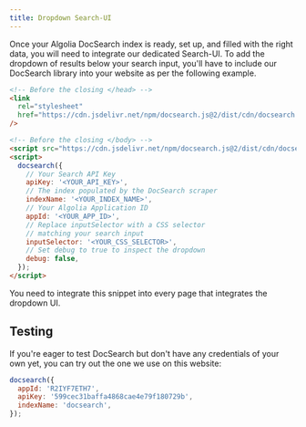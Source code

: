 ```yaml
---
title: Dropdown Search-UI
---
```


Once your Algolia DocSearch index is ready, set up, and filled with the right data, you will need to integrate our dedicated Search-UI. To add the dropdown of results below your search input, you'll have to include our DocSearch library into your website as per the following example.

```html
<!-- Before the closing </head> -->
<link
  rel="stylesheet"
  href="https://cdn.jsdelivr.net/npm/docsearch.js@2/dist/cdn/docsearch.min.css"
/>

<!-- Before the closing </body> -->
<script src="https://cdn.jsdelivr.net/npm/docsearch.js@2/dist/cdn/docsearch.min.js"></script>
<script>
  docsearch({
    // Your Search API Key
    apiKey: '<YOUR_API_KEY>',
    // The index populated by the DocSearch scraper
    indexName: '<YOUR_INDEX_NAME>',
    // Your Algolia Application ID
    appId: '<YOUR_APP_ID>',
    // Replace inputSelector with a CSS selector
    // matching your search input
    inputSelector: '<YOUR_CSS_SELECTOR>',
    // Set debug to true to inspect the dropdown
    debug: false,
  });
</script>
```

You need to integrate this snippet into every page that integrates the dropdown UI.

## Testing

If you're eager to test DocSearch but don't have any credentials of your own yet, you can try out the one we use on this website:

```javascript
docsearch({
  appId: 'R2IYF7ETH7',
  apiKey: '599cec31baffa4868cae4e79f180729b',
  indexName: 'docsearch',
});
```
